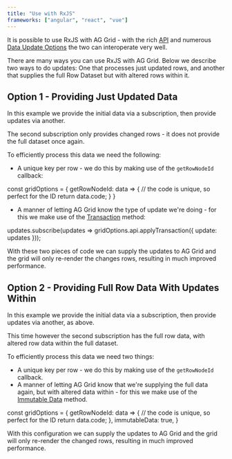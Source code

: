 ```yaml
---
title: "Use with RxJS"
frameworks: ["angular", "react", "vue"]
---
```


It is possible to use RxJS with AG Grid - with the rich [API](../grid-api/) and numerous [Data Update Options](../data-update/) the two can interoperate very well.

There are many ways you can use RxJS with AG Grid. Below we describe two ways to do updates: One that processes just updated rows, and another that supplies the full Row Dataset but with altered rows within it.

## Option 1 - Providing Just Updated Data

In this example we provide the initial data via a subscription, then provide updates via another.

The second subscription only provides changed rows - it does not provide the full dataset once again.

To efficiently process this data we need the following:

- A unique key per row - we do this by making use of the `getRowNodeId` callback:

<snippet>
const gridOptions = {
    getRowNodeId: data => {
        // the code is unique, so perfect for the ID
        return data.code;
    }
}
</snippet>

- A manner of letting AG Grid know the type of update we're doing - for this we make use of the [Transaction](../data-update/) method:

<snippet>
updates.subscribe(updates => gridOptions.api.applyTransaction({ update: updates }));
</snippet>

With these two pieces of code we can supply the updates to AG Grid and the grid will only re-render the changes rows, resulting
in much improved performance.

<grid-example title='RxJS - Row Updates' name='rxjs-updates' type='generated' options='{ "enterprise": true, "extras": ["lodash", "rxjs", "bluebirdjs"], "modules": ["clientside", "rowgrouping"] }'></grid-example>

## Option 2 - Providing Full Row Data With Updates Within

In this example we provide the initial data via a subscription, then provide updates via another, as above.

This time however the second subscription has the full row data, with altered row data within the full dataset.

To efficiently process this data we need two things:

- A unique key per row - we do this by making use of the `getRowNodeId` callback.
- A manner of letting AG Grid know that we're supplying the full data again, but with altered data within - for this we make use of the [Immutable Data](../immutable-data/) method.

<snippet spaceBetweenProperties="true">
const gridOptions = {
    getRowNodeId: data => {
        // the code is unique, so perfect for the ID
        return data.code;
    },
    immutableData: true,
}
</snippet>

With this configuration we can supply the updates to AG Grid and the grid will only re-render the changed rows, resulting in much improved performance.

<grid-example title='RxJS - Full Updates' name='rxjs-full' type='generated' options='{ "enterprise": true, "extras": ["lodash", "rxjs", "bluebirdjs"], "modules": ["clientside", "rowgrouping"] }'></grid-example>

